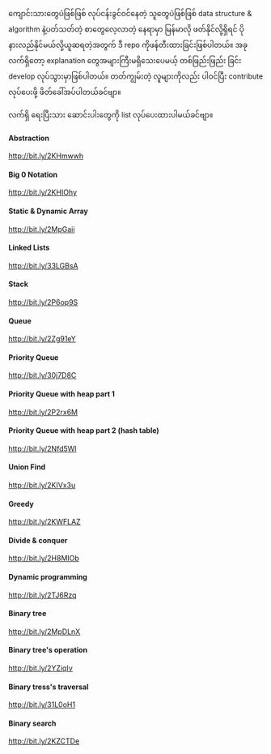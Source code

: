 ကျောင်းသားတွေပဲဖြစ်ဖြစ် လုပ်ငန်းခွင်ဝင်နေတဲ့ သူတွေပဲဖြစ်ဖြစ် data structure & algorithm နဲ့ပတ်သတ်တဲ့ စာတွေလေ့လာတဲ့ နေရာမှာ မြန်မာလို ဖတ်နိုင်လို့ရှိရင် ပိုနားလည်နိုင်မယ်လို့ယူဆရတဲ့အတွက် ဒီ repo ကိုဖန်တီးထားခြင်းဖြစ်ပါတယ်။ အခုလက်ရှိတော့ explanation တွေအများကြီးမရှိသေးပေမယ့် တစ်ဖြည်းဖြည်း ခြင်း develop လုပ်သွားမှာဖြစ်ပါတယ်။ တတ်ကျွမ်းတဲ့ လူများကိုလည်း ပါဝင်ပြီး contribute လုပ်ပေးဖို့ ဖိတ်ခေါ်အပ်ပါတယ်ခင်ဗျာ။

လက်ရှိ ရေးပြီးသား ဆောင်းပါးတွေကို list လုပ်ပေးထားပါမယ်ခင်ဗျာ။

#### Abstraction
http://bit.ly/2KHmwwh

#### Big 0 Notation
http://bit.ly/2KHIOhy

#### Static & Dynamic Array
http://bit.ly/2MpGaii

#### Linked Lists
http://bit.ly/33LGBsA

#### Stack
http://bit.ly/2P6op9S

#### Queue
http://bit.ly/2Zg91eY

#### Priority Queue
http://bit.ly/30j7D8C

#### Priority Queue with heap part 1
http://bit.ly/2P2rx6M

#### Priority Queue with heap part 2 (hash table)
http://bit.ly/2Nfd5Wl

#### Union Find
http://bit.ly/2KIVx3u

#### Greedy
http://bit.ly/2KWFLAZ

#### Divide & conquer
http://bit.ly/2H8MIOb

#### Dynamic programming
http://bit.ly/2TJ6Rzq

#### Binary tree
http://bit.ly/2MpDLnX

#### Binary tree's operation
http://bit.ly/2YZiqIv

#### Binary tress's traversal
http://bit.ly/31L0oH1

#### Binary search
http://bit.ly/2KZCTDe
